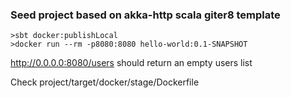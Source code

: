 ### Seed project based on akka-http scala giter8 template


```
>sbt docker:publishLocal
>docker run --rm -p8080:8080 hello-world:0.1-SNAPSHOT

```

http://0.0.0.0:8080/users should return an empty users list

Check project/target/docker/stage/Dockerfile